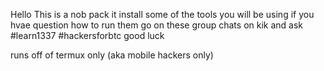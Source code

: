 Hello This is a nob pack it install some of the tools you will be using if you hvae question how to run them go on these group chats on kik and ask
#learn1337
#hackersforbtc
good luck

runs off of termux only (aka mobile hackers only)
